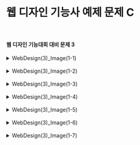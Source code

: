 <h1>웹 디자인 기능사 예제 문제 C</h1><br>
<h4>웹 디자인 기능대회 대비 문제 3</h4>
<details>
  <summary>WebDesign(3)_Image(1-1)</summary>
  문제 3-1 ( Vallery Festival Image 3-1 )
  
  ![image](https://github.com/pm4c1/web-design/assets/122862249/aaa7da82-6a68-4fea-866d-2f63f07c9eb8)
</details>
<br>
<details>
  <summary>WebDesign(3)_Image(1-2)</summary>
  문제 3-2 ( Vallery Festival Image 3-2 )
  
  ![image](https://github.com/pm4c1/web-design/assets/122862249/3009404e-91fd-4166-8a09-f9c182da1e05)
</details>
<br>
<details>
  <summary>WebDesign(3)_Image(1-3)</summary>
  문제 3-3 ( Vallery Festival Image 3-3 )
  
  ![image](https://github.com/pm4c1/web-design/assets/122862249/3cf7394d-2c5d-40a9-b027-3b83f5803fe1)
</details>
<br>
<details>
  <summary>WebDesign(3)_Image(1-4)</summary>
  문제 3-4 (Vallery Festival Image 3-4)
  
  ![image](https://github.com/pm4c1/web-design/assets/122862249/f87a08df-b492-4ecf-b37c-fed82988a0d1)
</details>
<br>
<details>
  <summary>WebDesign(3)_Image(1-5)</summary>
  문제 3-5 (Vallery Festival Image 3-5)
  
  ![image](https://github.com/pm4c1/web-design/assets/122862249/8413d6be-6803-4350-8fd3-96287a8ce31c)
</details>
<br>
<details>
  <summary>WebDesign(3)_Image(1-6)</summary>
  문제 3-6 (Vallery Festival Image 3-6)
  
  ![image](https://github.com/pm4c1/web-design/assets/122862249/a73b2622-5ed2-4a11-bed0-6106abf45c5a)
</details>
<br>
<details>
  <summary>WebDesign(3)_Image(1-7)</summary>
  문제 3-7 (Vallery Festival Image 3-7)
  
  ![image](https://github.com/pm4c1/web-design/assets/122862249/af50a31b-fed3-444e-b117-c5e20033ecc4)
</details>
